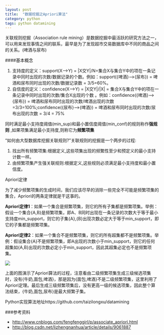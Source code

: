 ```yaml
---
layout: post
title:  "数据挖掘之Apriori算法"
category: python
tags: python datamining
---
```


关联规则挖掘（Association rule mining）是数据挖掘中最活跃的研究方法之一，可以用来发现事情之间的联系，最早是为了发现超市交易数据库中不同的商品之间的关系。(啤酒与尿布)

####基本概念

1. 支持度的定义：support(X-->Y) = |X交Y|/N=集合X与集合Y中的项在一条记录中同时出现的次数/数据记录的个数。例如：support({啤酒}-->{尿布}) = 啤酒和尿布同时出现的次数/数据记录数 = 3/5=60%。
2. 自信度的定义：confidence(X-->Y) = |X交Y|/|X| = 集合X与集合Y中的项在一条记录中同时出现的次数/集合X出现的个数 。例如：confidence({啤酒}-->{尿布}) = 啤酒和尿布同时出现的次数/啤酒出现的次数=3/3=100%;confidence({尿布}-->{啤酒}) = 啤酒和尿布同时出现的次数/尿布出现的次数 = 3/4 = 75%

同时满足最小支持度阈值(min_sup)和最小置信度阈值(min_conf)的规则称作**强规则** ,如果项集满足最小支持度,则称它为**频繁项集**

“如何由大型数据库挖掘关联规则?”关联规则的挖掘是一个两步的过程:

1. 找出所有频繁项集:根据定义,这些项集出现的频繁性至少和预定义的最小支持计数一样。
2. 由频繁项集产生强关联规则:根据定义,这些规则必须满足最小支持度和最小置信度。

Apriori定律

为了减少频繁项集的生成时间，我们应该尽早的消除一些完全不可能是频繁项集的集合，Apriori的两条定律就是干这事的。

**Apriori定律1**：如果一个集合是频繁项集，则它的所有子集都是频繁项集。举例：假设一个集合{A,B}是频繁项集，即A、B同时出现在一条记录的次数大于等于最小支持度min_support，则它的子集{A},{B}出现次数必定大于等于min_support，即它的子集都是频繁项集。

**Apriori定律2**：如果一个集合不是频繁项集，则它的所有超集都不是频繁项集。举例：假设集合{A}不是频繁项集，即A出现的次数小于min_support，则它的任何超集如{A,B}出现的次数必定小于min_support，因此其超集必定也不是频繁项集。


![](https://raw.githubusercontent.com/taizilongxu/taizilongxu.github.io/master/img/31160727-a7d9a4d0a64a4f4b83a831980273450d.jpg)

上面的图演示了Apriori算法的过程，注意看由二级频繁项集生成三级候选项集时，没有{牛奶,面包,啤酒}，那是因为{面包,啤酒}不是二级频繁项集，这里利用了Apriori定理。最后生成三级频繁项集后，没有更高一级的候选项集，因此整个算法结束，{牛奶,面包,尿布}是最大频繁子集。

Python实现算法地址https://github.com/taizilongxu/datamining



###参考资料

* http://www.cnblogs.com/fengfenggirl/p/associate_apriori.html
* http://blog.csdn.net/lizhengnanhua/article/details/9061887